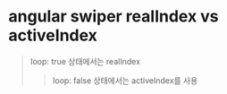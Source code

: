 # angular swiper realIndex vs activeIndex

> loop: true 상태에서는 realIndex
>
> > loop: false 상태에서는 activeIndex를 사용
